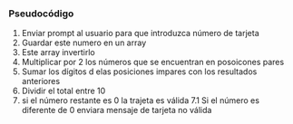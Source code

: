 ### Pseudocódigo

1. Enviar prompt al usuario para que introduzca número de tarjeta
2. Guardar este numero en un array
3. Este array invertirlo
4. Multiplicar  por 2 los números que se encuentran en posoicones pares
5. Sumar los dígitos d elas posiciones impares con los resultados anteriores
6. Dividir el total entre 10
7. si el número restante es 0 la trajeta es válida
 7.1 Si el número es diferente de 0 enviara mensaje de tarjeta no válida
